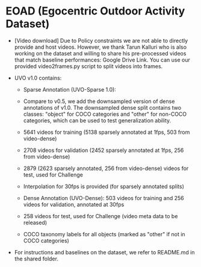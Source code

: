 # EOAD (Egocentric Outdoor Activity Dataset)

* [Video download] Due to Policy constraints we are not able to directly provide and host videos. However, we thank Tarun Kalluri who is also working on the dataset and willing to share his pre-processed videos that match baseline performances: Google Drive Link. You can use our provided video2frames.py script to split videos into frames. 

* UVO v1.0 contains:

   * Sparse Annotation (UVO-Sparse 1.0): 

   * Compare to v0.5, we add the downsampled version of dense annotations of v1.0. The downsampled dense split contains two classes: "object" for COCO categories and "other" for non-COCO categories, which can be used to test generalization ability.

   * 5641 videos for training (5138 sparsely annotated at 1fps, 503 from video-dense) 

   * 2708 videos for validation (2452 sparsely annotated at 1fps, 256 from video-dense)

   * 2879 (2623 sparsely annotated, 256 from video-dense) videos for test, used for Challenge

   * Interpolation for 30fps is provided (for sparsely annotated splits)

   * Dense Annotation (UVO-Dense): 503 videos for training and 256 videos for validation, annotated at 30fps

   * 258 videos for test, used for Challenge (video meta data to be released)

   * COCO taxonomy labels for all objects (marked as "other" if not in COCO categories)

* For instructions and baselines on the dataset, we refer to README.md in the shared folder.
